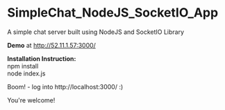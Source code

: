 # SimpleChat_NodeJS_SocketIO_App

A simple chat server built using NodeJS and SocketIO Library

<b>Demo</b> at http://52.11.1.57:3000/

<b>Installation Instruction:</b><br>
npm install <br>
node index.js

Boom! - log into http://localhost:3000/ :)

You're welcome!
